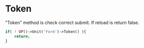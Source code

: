 Token
==

"Token" method is check correct submit. If reload is return false.

```php
if( ! OP()->Unit('Form')->Token() ){
    return;
}
```
